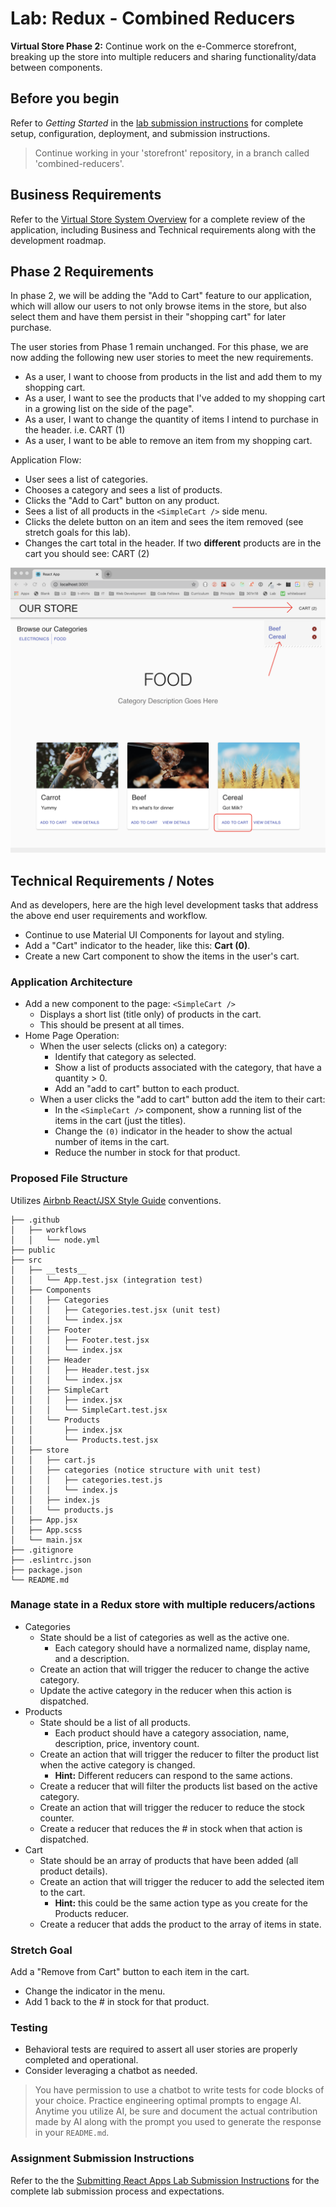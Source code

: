 # Lab: Redux - Combined Reducers

**Virtual Store Phase 2:**  Continue work on the e-Commerce storefront, breaking up the store into multiple reducers and sharing functionality/data between components.

## Before you begin

Refer to *Getting Started*  in the [lab submission instructions](../../../reference/submission-instructions/labs/README.md) for complete setup, configuration, deployment, and submission instructions.

> Continue working in your 'storefront' repository, in a branch called 'combined-reducers'.

## Business Requirements

Refer to the [Virtual Store System Overview](../../apps-and-libraries/store/README.md) for a complete review of the application, including Business and Technical requirements along with the development roadmap.

## Phase 2 Requirements

In phase 2, we will be adding the "Add to Cart" feature to our application, which will allow our users to not only browse items in the store, but also select them and have them persist in their "shopping cart" for later purchase.

The user stories from Phase 1 remain unchanged. For this phase, we are now adding the following new user stories to meet the new requirements.

- As a user, I want to choose from products in the list and add them to my shopping cart.
- As a user, I want to see the products that I've added to my shopping cart in a growing list on the side of the page".
- As a user, I want to change the quantity of items I intend to purchase in the header.  i.e. CART (1)
- As a user, I want to be able to remove an item from my shopping cart.

Application Flow:

- User sees a list of categories.
- Chooses a category and sees a list of products.
- Clicks the  "Add to Cart" button on any product.
- Sees a list of all products in the `<SimpleCart />` side menu.
- Clicks the delete button on an item and sees the item removed (see stretch goals for this lab).
- Changes the cart total in the header.  If two **different** products are in the cart you should see: CART (2)

![Preview](preview.png)

## Technical Requirements / Notes

And as developers, here are the high level development tasks that address the above end user requirements and workflow.

- Continue to use Material UI Components for layout and styling.
- Add a "Cart" indicator to the header, like this: **Cart (0)**.
- Create a new Cart component to show the items in the user's cart.

### Application Architecture

- Add a new component to the page: `<SimpleCart />`
  - Displays a short list (title only) of products in the cart.
  - This should be present at all times.
- Home Page Operation:
  - When the user selects (clicks on) a category:
    - Identify that category as selected.
    - Show a list of products associated with the category, that have a quantity > 0.
    - Add an "add to cart" button to each product.
  - When a user clicks the "add to cart" button add the item to their cart:
    - In the `<SimpleCart />` component, show a running list of the items in the cart (just the titles).
    - Change the `(0)` indicator in the header to show the actual number of items in the cart.
    - Reduce the number in stock for that product.

### Proposed File Structure

Utilizes [Airbnb React/JSX Style Guide](https://airbnb.io/javascript/react/) conventions.

```text
├── .github
│   ├── workflows
│   │   └── node.yml
├── public
├── src
│   ├── __tests__
│   │   └── App.test.jsx (integration test)
│   ├── Components
│   │   ├── Categories
│   │   │   ├── Categories.test.jsx (unit test)
│   │   │   └── index.jsx 
│   │   ├── Footer
│   │   │   ├── Footer.test.jsx
│   │   │   └── index.jsx
│   │   ├── Header
│   │   │   ├── Header.test.jsx
│   │   │   └── index.jsx
│   │   ├── SimpleCart
│   │   │   ├── index.jsx
│   │   │   └── SimpleCart.test.jsx
│   │   └── Products
│   │       ├── index.jsx
│   │       └── Products.test.jsx
│   ├── store
│   │   ├── cart.js
│   │   ├── categories (notice structure with unit test)
│   │   │   ├── categories.test.js
│   │   │   └── index.js
│   │   ├── index.js
│   │   └── products.js
│   ├── App.jsx
│   ├── App.scss
│   └── main.jsx
├── .gitignore
├── .eslintrc.json
├── package.json
└── README.md
```

### Manage state in a Redux store with multiple reducers/actions

- Categories
  - State should be a list of categories as well as the active one.
    - Each category should have a normalized name, display name, and a description.
  - Create an action that will trigger the reducer to change the active category.
  - Update the active category in the reducer when this action is dispatched.
- Products
  - State should be a list of all products.
    - Each product should have a category association, name, description, price, inventory count.
  - Create an action that will trigger the reducer to filter the product list when the active category is changed.
    - **Hint:** Different reducers can respond to the same actions.
  - Create a reducer that will filter the products list based on the active category.
  - Create an action that will trigger the reducer to reduce the stock counter.
  - Create a reducer that reduces the # in stock when that action is dispatched.
- Cart
  - State should be an array of products that have been added (all product details).
  - Create an action that will trigger the reducer to add the selected item to the cart.
    - **Hint:** this could be the same action type as you create for the Products reducer.
  - Create a reducer that adds the product to the array of items in state.

### Stretch Goal

Add a "Remove from Cart" button to each item in the cart.

- Change the indicator in the menu.
- Add 1 back to the # in stock for that product.

### Testing

- Behavioral tests are required to assert all user stories are properly completed and operational.
- Consider leveraging a chatbot as needed. 

> You have permission to use a chatbot to write tests for code blocks of your choice.  Practice engineering optimal prompts to engage AI.  Anytime you utilize AI, be sure and document the actual contribution made by AI along with the prompt you used to generate the response in your `README.md`.

### Assignment Submission Instructions

Refer to the the [Submitting React Apps Lab Submission Instructions](../../../reference/submission-instructions/labs/react-apps.md) for the complete lab submission process and expectations.
